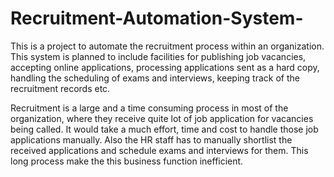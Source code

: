 # Recruitment-Automation-System-
This is a project to automate the recruitment process within an organization. This system is planned to include facilities for publishing job vacancies, accepting online applications, processing applications sent as a hard copy, handling the scheduling of exams and interviews, keeping track of the recruitment records etc.

Recruitment is a large and a time consuming process in most of the organization, where they receive quite lot of job application for vacancies being called. It would take a much effort, time and cost to handle those job applications manually. Also the HR staff has to manually shortlist the received applications and schedule exams and interviews for them. This long process make the this business function inefficient.
